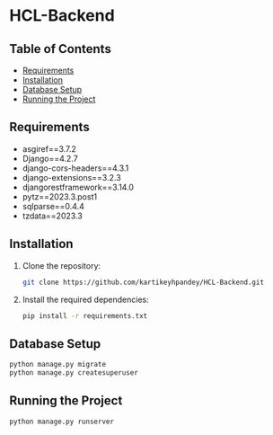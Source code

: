 # HCL-Backend

## Table of Contents

- [Requirements](#requirements)
- [Installation](#installation)
- [Database Setup](#database-setup)
- [Running the Project](#running-the-project)

## Requirements

- asgiref==3.7.2
- Django==4.2.7
- django-cors-headers==4.3.1
- django-extensions==3.2.3
- djangorestframework==3.14.0
- pytz==2023.3.post1
- sqlparse==0.4.4
- tzdata==2023.3


## Installation

1. Clone the repository:

   ```bash
   git clone https://github.com/kartikeyhpandey/HCL-Backend.git
   ```
2. Install the required dependencies:
   ```bash
   pip install -r requirements.txt
   ```

## Database Setup
```bash
python manage.py migrate
python manage.py createsuperuser
```

## Running the Project

```bash
python manage.py runserver
```



